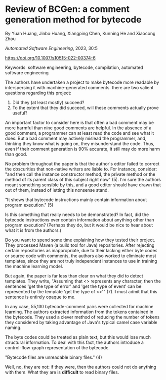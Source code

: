 # Review of BCGen: a comment generation method for bytecode

By Yuan Huang, Jinbo Huang, Xiangping Chen, Kunning He and Xiaocong Zhou

*Automated Software Engineering*, 2023, 30:5

https://doi.org/10.1007/s10515-022-00374-6

Keywords: software engineering, bytecode, compilation, automated software engineering

The authors have undertaken a project to make bytecode more readable by interspersing it with machine-generated
comments. there are two salient questions regarding this project:
1. Did they (at least mostly) succeed?
2. To the extent that they did succeed, will these comments actually prove useful?

An important factor to consider here is that often a bad comment may be more harmful than nine good comments are helpful.
In the absence of a good comment, a programmer can at least read the code and see what it does. But a bad comment may
actively mislead the programmer, and, thinking they know what is going on, they misunderstand the code. Thus, even if
their comment generation is 90% accurate, it still may do more harm than good.

No problem throughout the paper is that the author's editor failed to correct the obscurities that non-native writers
are liable to. For instance, consider:
"and then call the instance constructor method, the private method or the method of its parent class of this subject
right now" (5).
I'm sure the authors meant something sensible by this, and a good editor should have drawn that out of them, instead of
letting this nonsense stand.


"It shows that bytecode instructions mainly contain information about program execution." (5)

Is this something that really needs to be demonstrated? In fact, did the bytecode instructions ever contain information
about anything other than program execution? (Perhaps they do, but it would be nice to hear about what it is from the
authors.)

Do you want to spend some time explaining how they tested their project. They processed Maven (a build tool for Java)
repositories.
After rejecting certain repositories as inappropriate, due to their lacking either byte codes or source code with
comments, the authors also worked to eliminate most templates, since they are not truly independent instances to use in
training the machine learning model.

But again, the paper is far less than clear on what they did to detect templates. They write, "Assuming that \<\>
represents any character, then the sentences 'get the type of error' and 'get the type of event' can be represented by
the template 'get the type of \<\>'" (7). I must admit that this sentence is entirely opaque to me.

In any case, 55,130 bytecode-comment pairs were collected for machine learning. The authors extracted information from the
tokens contained in the bytecode. They used a clever method of reducing the number of tokens they considered by
taking advantage of Java's typical camel case variable naming.

The byte codes could be treated as plain text, but this would lose much structural information. To deal with this fact,
the authors introduce a control-flow-graph representation of the bytecode.

"Bytecode files are unreadable binary files." (4)

Well, no, they are not: if they were, then the authors could not do anything with them. What they are is **difficult**
to read binary files.



